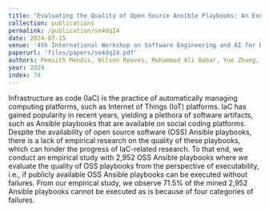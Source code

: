 ```yaml
---
title: "Evaluating the Quality of Open Source Ansible Playbooks: An Executability Perspective"
collection: publications
permalink: /publication/se4dq24
date: 2024-07-15
venue: '4th International Workshop on Software Engineering and AI for Data Quality in Cyber-Physical Systems/Internet of Things (SEA4DQ 2024) co-located with the Foundations of Software Engineering (FSE)'
paperurl: 'files/papers/se4dq24.pdf'
authors: Pemsith Mendis, Wilson Reeves, Muhammad Ali Babar, Yue Zhang, and Akond Rahman 
year: 2024
index: 74
--- 
```

Infrastructure as code (IaC) is the practice of automatically managing computing platforms, such as Internet of Things (IoT) platforms. IaC has gained popularity in recent years, yielding a plethora of software artifacts, such as Ansible playbooks that are available on social coding platforms. Despite the availability of open source software (OSS) Ansible playbooks, there is a lack of empirical research on the quality of these playbooks, which can hinder the progress of IaC-related research. To that end, we conduct an empirical study with 2,952 OSS Ansible playbooks where we evaluate the quality of OSS playbooks from the perspective of executability, i.e., if publicly available OSS Ansible playbooks can be executed without failures. From our empirical study, we observe 71.5% of the mined 2,952 Ansible playbooks cannot be executed as is because of four categories of failures.  